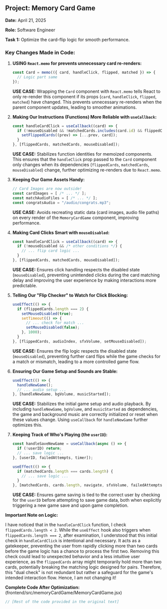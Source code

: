 ## Project: Memory Card Game

**Date:** April 21, 2025

**Role:** Software Engineer

**Task 1:** Optimize the card-flip logic for smooth performance.

### Key Changes Made in Code:

1.  **USING `React.memo` for prevents unnecessary card re-renders:**

    ```javascript
    const Card = memo(({ card, handleClick, flipped, matched }) => {
      // Logic part same
    });
    ```

    **USE CASE:** Wrapping the `Card` component with `React.memo` tells React to only re-render this component if its props (`card`, `handleClick`, `flipped`, `matched`) have changed. This prevents unnecessary re-renders when the parent component updates, leading to smoother animations.

2.  **Making Our Instructions (Functions) More Reliable with `useCallback`:**

    ```javascript
    const handleCardClick = useCallback((card) => {
      if (!mouseDisabled && !matchedCards.includes(card.id) && flippedCards.length < 2 && !flippedCards.some((c) => c.id === card.id)) {
        setFlippedCards((prev) => [...prev, card]);
      }
    }, [flippedCards, matchedCards, mouseDisabled]);
    ```

    **USE CASE:** Stabilizes function identities for memoized components. This ensures that the `handleClick` prop passed to the `Card` component only changes when its dependencies (`flippedCards`, `matchedCards`, `mouseDisabled`) change, further optimizing re-renders due to `React.memo`.

3.  **Keeping Our Game Assets Handy:**

    ```javascript
    // Card Images are now outside!
    const cardImages = [ /* ... */ ];
    const matchAudioFiles = [ /* ... */ ];
    const congratsAudio = "/audio/congrats.mp3";
    ```

    **USE CASE:** Avoids recreating static data (card images, audio file paths) on every render of the `MemoryCardGame` component, improving performance.

4.  **Making Card Clicks Smart with `mouseDisabled`:**

    ```javascript
    const handleCardClick = useCallback((card) => {
      if (!mouseDisabled && /* other conditions */) {
        // ... flip card logic ...
      }
    }, [flippedCards, matchedCards, mouseDisabled]);
    ```

    **USE CASE:** Ensures click handling respects the disabled state (`mouseDisabled`), preventing unintended clicks during the card matching delay and improving the user experience by making interactions more predictable.

5.  **Telling Our "Flip Checker" to Watch for Click Blocking:**

    ```javascript
    useEffect(() => {
      if (flippedCards.length === 2) {
        setMouseDisabled(true);
        setTimeout(() => {
          // ... check for match ...
          setMouseDisabled(false);
        }, 1000);
      }
    }, [flippedCards, audioIndex, sfxVolume, setMouseDisabled]);
    ```

    **USE CASE:** Ensures the flip logic respects the disabled state (`mouseDisabled`), preventing further card flips while the game checks for a match or mismatch, leading to a more controlled game flow.

6.  **Ensuring Our Game Setup and Sounds are Stable:**

    ```javascript
    useEffect(() => {
      handleNewGame();
      // ... audio setup ...
    }, [handleNewGame, bgVolume, musicStarted]);
    ```

    **USE CASE:** Stabilizes the initial game setup and audio playback. By including `handleNewGame`, `bgVolume`, and `musicStarted` as dependencies, the game and background music are correctly initialized or reset when these values change. Using `useCallback` for `handleNewGame` further optimizes this.

7.  **Keeping Track of Who's Playing (the `userID`):**

    ```javascript
    const handleSaveNewGame = useCallback(async () => {
      if (!userID) return;
      // ... save logic ...
    }, [userID, failedAttempts, timer]);

    useEffect(() => {
      if (matchedCards.length === cards.length) {
        // ... save logic ...
      }
    }, [matchedCards, cards.length, navigate, sfxVolume, failedAttempts, timer, userID]);
    ```

    **USE CASE:** Ensures game saving is tied to the correct user by checking for the `userID` before attempting to save game data, both when explicitly triggering a new game save and upon game completion.

**Important Note on Logic:**

I have noticed that in the `handleCardClick` function, I check `flippedCards.length < 2`. While the `useEffect` hook also triggers when `flippedCards.length === 2`, after examination, I understood that this initial check in `handleCardClick` is intentional and necessary. It acts as a gatekeeper, preventing the user from rapidly clicking more than two cards before the game logic has a chance to process the first two. Removing this check could lead to unexpected behavior and a less intuitive user experience, as the `flippedCards` array might temporarily hold more than two cards, potentially breaking the matching logic designed for pairs. Therefore, this "dual check" is not redundant but rather a safeguard for the game's intended interaction flow. Hence, I am not changing it!

**Complete Code After Optimization:** (frontend/src/memoryCardGame/MemoryCardGame.jsx)

```javascript
// [Rest of the code provided in the original text]